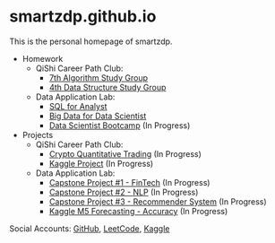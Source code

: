 # smartzdp.github.io

This is the personal homepage of smartzdp.

* Homework
  * QiShi Career Path Club:
    * <a href="https://smartzdp.github.io/qishicpc/al007/">7th Algorithm Study Group</a>
    * <a href="https://smartzdp.github.io/qishicpc/ds004/">4th Data Structure Study Group</a>
  * Data Application Lab:
    * <a href="https://smartzdp.github.io/dataapplab/mysql/">SQL for Analyst</a>
    * <a href="https://smartzdp.github.io/dataapplab/bigdata/">Big Data for Data Scientist</a>
    * <a href="https://github.com/smartzdp/Data-Application-Lab/tree/master/Data%20Scientist%20Bootcamp/DS%202003%20Course" target="_blank">Data Scientist Bootcamp</a> (In Progress)
* Projects
  * QiShi Career Path Club:
    * <a href="https://github.com/smartzdp/QiShi-Career-Path-Club/tree/master/3rd%20Crypto%20Project%20Research%20Group" target="_blank">Crypto Quantitative Trading</a> (In Progress)
    * <a href="https://github.com/smartzdp/QiShi-Career-Path-Club/tree/master/4th%20Kaggle%20Project%20Training%20Group" target="_blank">Kaggle Project</a> (In Progress)
  * Data Application Lab:
    * <a href="https://github.com/smartzdp/Data-Application-Lab/tree/master/Data%20Scientist%20Bootcamp/DS%202003%20Project" target="_blank">Capstone Project #1 - FinTech</a> (In Progress)
    * <a href="http://715c436ad705.ngrok.io" target="_blank">Capstone Project #2 - NLP</a> (In Progress)
    * <a href="https://github.com/smartzdp/Data-Application-Lab/tree/master/Data%20Scientist%20Bootcamp/DS%202003%20Project" target="_blank">Capstone Project #3 - Recommender System</a> (In Progress)
    * <a href="https://github.com/smartzdp/Data-Application-Lab/tree/master/Data%20Scientist%20Bootcamp/Kaggle%202020.4%20-%20M5" target="_blank">Kaggle M5 Forecasting - Accuracy</a> (In Progress)

Social Accounts: <a href="https://github.com/smartzdp/" target="_blank">GitHub</a>, <a href="https://leetcode.com/smartzdp/" target="_blank">LeetCode</a>, <a href="https://www.kaggle.com/smartzdp/" target="_blank">Kaggle</a>

<br>
<!-- RevolverMaps Widget -->
<script type="text/javascript" src="//rf.revolvermaps.com/0/0/8.js?i=58q6ismn8n7&amp;m=0&amp;c=ff0000&amp;cr1=ffffff&amp;f=arial&amp;l=33&amp;s=200" async="async"></script>
<br>
<!-- Global site tag (gtag.js) - Google Analytics -->
<script async src="https://www.googletagmanager.com/gtag/js?id=UA-174897709-1"></script>
<script>
  window.dataLayer = window.dataLayer || [];
  function gtag(){dataLayer.push(arguments);}
  gtag('js', new Date());
  gtag('config', 'UA-174897709-1');
</script>
